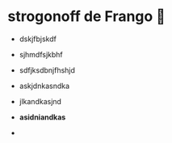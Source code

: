 #  strogonoff de Frango :chicken:



- dskjfbjskdf

- sjhmdfsjkbhf
- sdfjksdbnjfhshjd
- askjdnkasndka
- jlkandkasjnd
- **asidniandkas**
- 